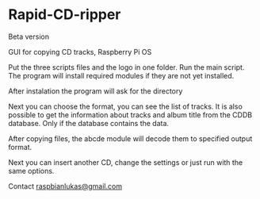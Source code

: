 # Rapid-CD-ripper

Beta version

GUI for copying CD tracks, Raspberry Pi OS



Put the three scripts files and the logo in one folder.
Run the main script. 
The program will install required modules if they are not yet installed.

After instalation the program will ask for the directory

Next you can choose the format, you can see the list of tracks. It is also possible to get the information about tracks
and album title from the CDDB database. Only if the database contains the data.

After copying files, the abcde module will decode them to specified output format.

Next you can insert another CD, change the settings or just run with the same options.

Contact raspbianlukas@gmail.com


